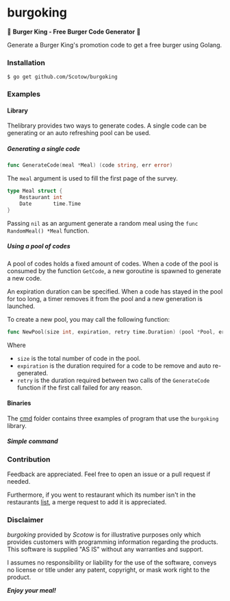 # burgoking

🍔 **Burger King - Free Burger Code Generator** 🍔

Generate a Burger King's promotion code to get a free burger using Golang.


### Installation

`$ go get github.com/Scotow/burgoking`


### Examples


#### Library

Thelibrary provides two ways to generate codes. A single code can be generating or an auto refreshing pool can be used.


##### Generating a single code

```go
func GenerateCode(meal *Meal) (code string, err error)
```

The `meal` argument is used to fill the first page of the survey.

```go
type Meal struct {
	Restaurant int
	Date       time.Time
}
```

Passing `nil` as an argument generate a random meal using the `func RandomMeal() *Meal` function.

##### Using a pool of codes

A pool of codes holds a fixed amount of codes. When a code of the pool is consumed by the function `GetCode`, a new goroutine is spawned to generate a new code.

An expiration duration can be specified. When a code has stayed in the pool for too long, a timer removes it from the pool and a new generation is launched.

To create a new pool, you may call the following function:

```go
func NewPool(size int, expiration, retry time.Duration) (pool *Pool, err error)
```

Where
* `size` is the total number of code in the pool.
* `expiration` is the duration required for a code to be remove and auto re-generated.
* `retry` is the duration required between two calls of the `GenerateCode` function if the first call failed for any reason.

#### Binaries

The [cmd](https://github.com/Scotow/burgoking/blob/master/cmd) folder contains three examples of program that use the `burgoking` library.

##### Simple command



### Contribution

Feedback are appreciated. Feel free to open an issue or a pull request if needed.

Furthermore, if you went to restaurant which its number isn't in the restaurants [list](https://github.com/Scotow/burgoking/blob/master/meal.go#L9), a merge request to add it is appreciated.


### Disclaimer

*burgoking* provided by *Scotow* is for illustrative purposes only which provides customers with programming information regarding the products. This software is supplied "AS IS" without any warranties and support.

I assumes no responsibility or liability for the use of the software, conveys no license or title under any patent, copyright, or mask work right to the product.

***Enjoy your meal!***
